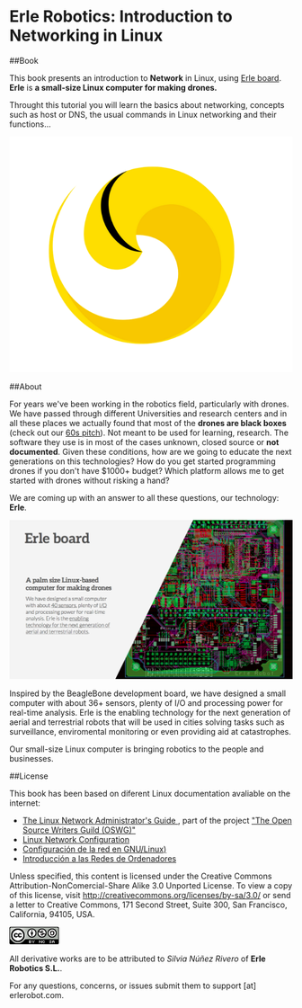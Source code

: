 
# Erle Robotics: Introduction to Networking in Linux


##Book

This book presents an introduction to **Network** in Linux, using [Erle board](http://erlerobot.com/). **Erle** is **a small-size Linux computer for making drones.**

Throught this tutorial you will learn the basics about networking, concepts such as host or DNS, the usual commands in Linux networking and their functions...



![erlelogo](erleimg/erlelogo2.png)


##About

For years we've been working in the robotics field, particularly with drones. We have passed through different Universities and research centers and in all these places we actually found that most of the **drones are black boxes** (check out our [60s pitch](https://www.youtube.com/watch?v=tKAqjyXaC18)). Not meant to be used for learning, research. The software they use is in most of the cases unknown, closed source or **not documented**. Given these conditions, how are we going to educate the next generations on this technologies? How do you get started programming drones if you don't have $1000+ budget? Which platform allows me to get started with drones without risking a hand?

We are coming up with an answer to all these questions, our technology: **Erle**.

![imgerle1](erleimg/board2.png)

Inspired by the BeagleBone development board, we have designed a small computer with about 36+ sensors, plenty of I/O and processing power for real-time analysis. Erle is the enabling technology for the next generation of aerial and terrestrial robots that will be used in cities solving tasks such as surveillance, enviromental monitoring or even providing aid at catastrophes.

Our small-size Linux computer is bringing robotics to the people and businesses.



##License

This book has been based on diferent Linux documentation avaliable on the internet:
-  [The Linux Network Administrator's Guide ](http://www.tldp.org/LDP/nag2/nag2.pdf), part of the project ["The Open Source Writers Guild (OSWG)"](http://www.oswg.org:8080/oswg)
- [Linux Network Configuration](http://www.yolinux.com/TUTORIALS/LinuxTutorialNetworking.html)
- [Configuración de la red en GNU/Linux)]( http://elara.site.ac.upc.edu/documentacion/LINUX%20-%20UD11%20-%20Configuracion%20de%20red%20en%20Linux.pdf)
- [Introducción a las Redes de Ordenadores](http://docencia.etsit.urjc.es/moodle/mod/folder/view.php?id=3043)


Unless specified, this content is licensed under the Creative Commons Attribution-NonComercial-Share Alike 3.0 Unported License. To view a copy of this license, visit http://creativecommons.org/licenses/by-sa/3.0/ or send a letter to Creative Commons, 171 Second Street, Suite 300, San Francisco, California, 94105, USA.

![license](erleimg/88x31.png)


All derivative works are to be attributed to *Silvia Núñez Rivero* of **Erle Robotics S.L.**.

For any questions, concerns, or issues submit them to support [at] erlerobot.com.

